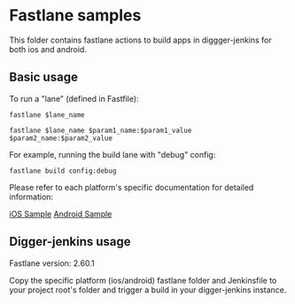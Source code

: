 # Fastlane samples

This folder contains fastlane actions to build apps in diggger-jenkins for both ios and android.


## Basic usage

To run a "lane" (defined in Fastfile):

```
fastlane $lane_name
```

```
fastlane $lane_name $param1_name:$param1_value $param2_name:$param2_value
```

For example, running the build lane with "debug" config:

```
fastlane build config:debug
```

Please refer to each platform's specific documentation for detailed information:

[iOS Sample](./ios)
[Android Sample](./android)

## Digger-jenkins usage

Fastlane version: 2.60.1

Copy the specific platform (ios/android) fastlane folder and Jenkinsfile to your project root's folder and trigger a build in your digger-jenkins instance.
